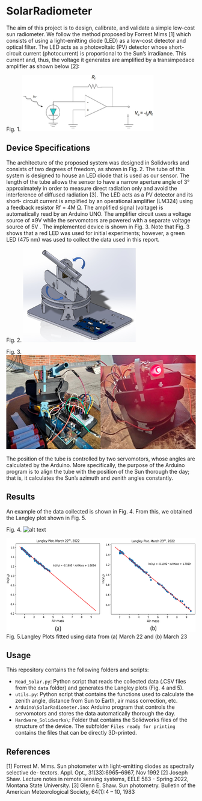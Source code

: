 # SolarRadiometer

The aim of this project is to design, calibrate, and validate a simple low-cost sun radiometer.
We follow the method proposed by Forrest Mims [1] which consists of using a light-emitting
diode (LED) as a low-cost detector and optical filter. The LED acts as a photovoltaic (PV)
detector whose short-circuit current (photocurrent) is proportional to the Sun’s irradiance.
This current and, thus, the voltage it generates are amplified by a transimpedace amplifier as shown below [2]:

Fig. 1.
<img src=https://github.com/GiorgioMorales/SolarRadiometer/blob/master/Images/circuit.jpg alt="alt text" width=350 height=150>

## Device Specifications

The architecture of the proposed system was designed in Solidworks and consists of two
degrees of freedom, as shown in Fig. 2. The tube of this system is designed to house an
LED diode that is used as our sensor. The length of the tube allows the sensor to have
a narrow aperture angle of 3° approximately in order to measure direct radiation only and
avoid the interference of diffused radiation [3]. The LED acts as a PV detector and its short-
circuit current is amplified by an operational amplifier (LM324) using a feedback resistor
Rf = 4M Ω. The amplified signal (voltage) is automatically read by an Arduino UNO. The
amplifier circuit uses a voltage source of ±9V while the servomotors are powered with a
separate voltage source of 5V . The implemented device is shown in Fig. 3. Note that Fig. 3
shows that a red LED was used for initial experiments; however, a green LED (475 nm) was
used to collect the data used in this report.

Fig. 2.
<img src=https://github.com/GiorgioMorales/SolarRadiometer/blob/master/Images/solid.jpg alt="alt text" width=300 height=250>

Fig. 3.
<img src=https://github.com/GiorgioMorales/SolarRadiometer/blob/master/Images/device.jpg alt="alt text" width=600 height=250>

The position of the tube is controlled by two servomotors, whose angles are calculated by
the Arduino. More specifically, the purpose of the Arduino program is to align the tube
with the position of the Sun thorough the day; that is, it calculates the Sun’s azimuth and
zenith angles constantly. 

## Results

An example of the data collected is shown in Fig. 4. From this, we obtained the Langley plot shown in Fig. 5.

Fig. 4.
<img src=https://github.com/GiorgioMorales/SolarRadiometer/blob/master/Images/VoltagevsHourMarch23warrows.png alt="alt text" width=450 height=250>


<img src=https://github.com/GiorgioMorales/SolarRadiometer/blob/master/Images/LangleyPlots.jpg alt="alt text" width=550 height=250>
Fig. 5.Langley Plots fitted using data from (a) March 22 and (b) March 23


## Usage

This repository contains the following folders and scripts:

* `Read_Solar.py`: Python script that reads the collected data (.CSV files from the `data` folder) and generates the Langley plots (Fig. 4 and 5).        
* `utils.py`: Python script that contains the functions used to calculate the zenith angle, distance from Sun to Earth, air mass correction, etc.
* `Arduino\SolarRadiometer.ino`: Arduino program that controls the servomotors and stores the data automatically thorough the day.
* `Hardware_Solidworks\`: Folder that contains the Solidworks files of the structure of the device. The subfolder `Files ready for printing` contains the files that can be directly 3D-printed.





## References
[1] Forrest M. Mims. Sun photometer with light-emitting diodes as spectrally selective de-
tectors. Appl. Opt., 31(33):6965–6967, Nov 1992
[2] Joseph Shaw. Lecture notes in remote sensing systems, EELE 583 - Spring 2022, Montana
State University.
[3] Glenn E. Shaw. Sun photometry. Bulletin of the American Meteorological Society, 64(1):4
– 10, 1983
